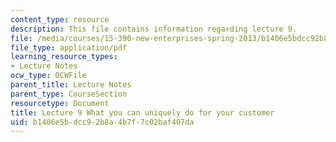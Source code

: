 ```yaml
---
content_type: resource
description: This file contains information regarding lecture 9.
file: /media/courses/15-390-new-enterprises-spring-2013/b1406e5bdcc92b8a4b7f7c02baf407da_MIT15_390S13_lec09.pdf
file_type: application/pdf
learning_resource_types:
- Lecture Notes
ocw_type: OCWFile
parent_title: Lecture Notes
parent_type: CourseSection
resourcetype: Document
title: Lecture 9 What you can uniquely do for your customer
uid: b1406e5b-dcc9-2b8a-4b7f-7c02baf407da
---
```

